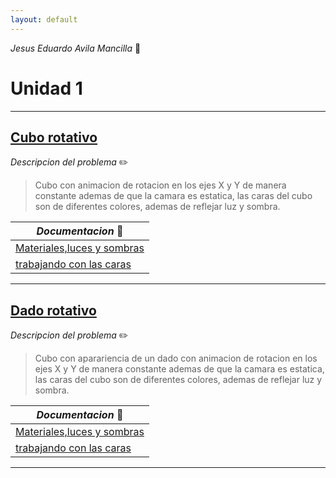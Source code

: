```yaml
---
layout: default
---
```


<script>window.onload = function() {
  var link = top.document.createElement("link");
  link.type = "image/x-icon";
  link.rel = "shortcut icon";
  link.href = "https://raw.githubusercontent.com/YOURMATADOR/GraficosPorComputadora1/master/docs/public/img/favicon.ico";
  top.document.getElementsByTagName("head")[0].appendChild(link);
} </script>

  _Jesus Eduardo Avila Mancilla_ :penguin:

# Unidad 1
---
## [Cubo rotativo](/caras3D/cubo.html)

_Descripcion del problema_ :pencil2:



> Cubo con animacion de rotacion en los ejes X y Y de manera constante ademas de que la camara es estatica, las caras del cubo son de diferentes colores, ademas de reflejar luz y sombra.

 _Documentacion_ :page_with_curl: | 
---------|
 [Materiales,luces y sombras](/pdf/materiales_luces_y_sombras.pdf) | 
  [trabajando con las caras](/pdf/trabajando_con_las_caras.pdf) | 
 
 ---

## [Dado rotativo](/dado/cubo.html)

_Descripcion del problema_ :pencil2:



> Cubo con aparariencia de un dado con animacion de rotacion en los ejes X y Y de manera constante ademas de que la camara es estatica, las caras del cubo son de diferentes colores, ademas de reflejar luz y sombra.

 _Documentacion_ :page_with_curl: | 
---------|
 [Materiales,luces y sombras](/pdf/materiales_luces_y_sombras.pdf) | 
  [trabajando con las caras](/pdf/trabajando_con_las_caras.pdf) | 
 
 ---